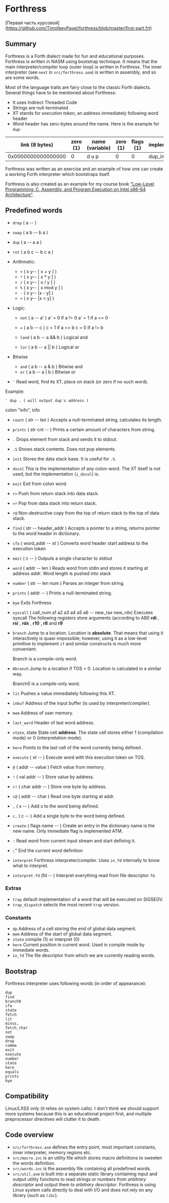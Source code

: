 # Forthress
[Первая часть курсовой] (https://github.com/TimofeevPavel/forthress/blob/master/first-part.frt) 
## Summary

Forthress is a Forth dialect made for fun and educational purposes.
Forthress is written in NASM using bootstrap technique. It means that the main
interpreter/compiler loop (outer loop) is written in Forthress. The inner 
interpreter (see `next` in `src/forthress.asm`) is written in assembly, and so 
are some words.

Most of the language traits are fairy close to the classic Forth dialects.
Several things have to be mentioned about Forthress:

* It uses Indirect Threaded Code
* Strings are null-terminated
* XT stands for _execution token_, an address immediately following word header
* Word header has zero-bytes around the name. Here is the example for `dup`:

| link (8 bytes)     | zero (1) | name (variable) | zero (1) | flags (1) | implementation |
| ---                | ---      | ---             | ---      | ---       | ---            |
| 0x0000000000000000 | 0        | d u p           | 0        | 0         | dup_impl       |

Forthress was written as an exercise and an example of how one can 
create a working Forth interpreter which bootstraps itself.

Forthress is also created as an example for my course book ["Low-Level
Programming: C, Assembly, and Program Execution on Intel x86-64 Architecture"](http://www.apress.com/us/book/9781484224021).

## Predefined words

* `drop` ( a -- )
* `swap` ( a b -- b a )
* `dup` ( a -- a a )
* `rot` ( a b c -- b c a )
* Arithmetic:
  * `+` ( x y-- [ x + y ] )
  * `*` ( x y-- [ x * y ] )
  * `/` ( x y-- [ x / y ] )
  * `%` ( x y-- [ x mod y ] )
  * `-` ( x y-- [x - y] )
  * `<` ( x y-- [x < y] )
* Logic:
  * `not` ( a -- a' )
    a' = 0 if a != 0
    a' = 1 if a == 0
  * `=` ( a b -- c )
    c = 1 if a == b
    c = 0 if a != b
    
  * `land` ( a b --  a && b ) Logical and
  * `lor` ( a b --  a || b ) Logical or 
  
* Bitwise
  * `and` ( a b --  a & b ) Bitwise and
  * `or` ( a b --  a | b ) Bitwise or 

* `'` Read word, find its XT, place on stack (or zero if no such word).

Example:

```forth
' dup . ( will output dup's address ) 
```

colon "info", info


* `count` ( str -- len )
  Accepts a null-terminated string, calculates its length.
* `printc` ( str cnt -- ) 
Prints a certain amount of characters from string. 
* `.`
  Drops element from stack and sends it to stdout.
* `.S`
  Shows stack contents. Does not pop elements.
* `init` 
  Stores the data stack base. It is useful for `.S`.
* `docol`
  This is the implementation of any colon-word.
  The XT itself is not used, but the implementation (`i_docol`) is.
* `exit`
  Exit from colon word. 
* `r>`
  Push from return stack into data stack.
* `>r`
  Pop from data stack into return stack.
* `r@`
  Non-destructive copy from the top of return stack 
  to the top of data stack.

* `find` ( str -- header_addr )
  Accepts a pointer to a string, returns pointer to the word header in dictionary.
* `cfa` ( word_addr -- xt )
  Converts word header start address to the 
  execution token
* `emit` ( c -- )
  Outputs a single character to _stdout_
* `word` ( addr -- len ) 
  Reads word from stdin and stores it starting at address _addr_.
  Word length is pushed into stack
* `number`
  ( str -- len num ) 
  Parses an integer from string.
* `prints`
  ( addr -- ) 
  Prints a null-terminated string.
* `bye`
  Exits Forthress
* `syscall`
  ( call_num a1 a2 a3 a4 a5 a6 -- new_rax new_rdx)
  Executes syscall
  The following registers store arguments (according to ABI) 
  __rdi__ , __rsi__ , __rdx__ , __r10__ , __r8__ and __r9__
* `branch` Jump to a location. Location is **absolute**. That means that using
  it interactively is quasi-impossible; however, using it as a low-level
  primitive to implement `if` and similar constructs is much more convenient.

  Branch is a compile-only word. 

* `0branch`
  Jump to a location if TOS = 0. Location is calculated in a similar way.
  
  Branch0 is a compile-only word. 

* `lit`
  Pushes a value immediately following this XT.
* `inbuf`
  Address of the input buffer (is used by interpreter/compiler).
* `mem`
  Address of user memory.
* `last_word`
  Header of last word address.
* `state`, state
  State cell __address__.
  The state cell stores either 1 (compilation mode) or 0 (interpretation mode).
*  `here`
  Points to the last cell of the word currently being defined .
* `execute`
  ( xt -- )
  Execute word with this execution token on TOS.
* `@`
  ( addr -- value )
  Fetch value from memory.
* `!`
  ( val addr -- ) 
  Store value by address.
* `c!`
  ( char addr -- ) 
  Store one byte by address.
* `c@`
  ( addr -- char )
  Read one byte starting at addr.
* `,`
  ( x -- ) 
  Add x to the word being defined.
* `c,`
  ( c -- )
  Add a single byte to the word being defined.
* `create`
  ( flags name --  )
  Create an entry in the dictionary
  name is the new name.
  Only immediate flag is implemented ATM.
* `:`
  Read word from current input stream and start defining it.
* `;`" 
  End the current word definition
  
* `interpret` Forthress interpreter/compiler. Uses `in_fd` internally to know
  what to interpret.

* `interpret-fd`  (fd -- )
Interpret everything read from file descriptor `fd`.

### Extras

* `trap` default implementation of a word that will be executed on SIGSEGV.
* `trap_dispatch` selects the most recent `trap` version.

### Constants

* `dp` Address of a cell storing the end of global data segment. 
* `mem` Address of the start of global data segment. 
* `state` compile (1) or interpret (0)
* `here` Current position in current word. Used in compile mode by immediate words.
* `in_fd` The file descriptor from which we are currently reading words.

## Bootstrap

Forthress interpreter uses following words (in order of appearance):

```forth
dup
find
branch0 
cfa
state
fetch
lit
minus,
fetch_char
not
swap
drop
comma
exit
execute
number 
state
here
equals
prints
bye 
```

## Compatibility
Linux/LXSS only (it relies on system calls).
I don't think we should support more systems because this is an educational
project first, and multiple preprocessor directives will clutter it to death.

## Code overview
* `src/forthress.asm` defines the entry point, most important constants, inner interpreter,
memory regions etc.
* `src/macro.inc` is an utility file which stores macro definitions to sweeten the words definition. 
* `src/words.inc` is the assembly file containing all predefined words.
* `src/util.asm` is built into a separate static library containing input
  and output utility functions to read strings or numbers from _arbitrary descriptor_ and output them to _arbitrary descriptor_.
  Forthress is using Linux system calls directly to deal with I/O and does not
  rely on any library (such as `libc`).

